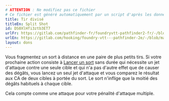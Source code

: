 ```yaml
---
# ATTENTION : Ne modifiez pas ce fichier
# Ce fichier est généré automatiquement par un script d'après les données du module Foundry VTT officiel et de sa traduction
title: Tir divisé
titleEn: Split Shot
id: DS0XlHfi3ztb3ET7
urlFr: https://gitlab.com/pathfinder-fr/foundryvtt-pathfinder2-fr/-/blob/master/data/feats/DS0XlHfi3ztb3ET7.htm
urlEn: https://gitlab.com/hooking/foundry-vtt---pathfinder-2e/-/blob/master/packs/data/feats.db/split-shot.json
layout: dons
---
```

Vous fragmentez un sort à distance en une paire de plus petits tirs. Si votre prochaine action consiste à [Lancer un sort](../actions/lancer-un-sort.html) sans durée qui nécessite un jet d'attaque contre une seule cible et qui n'a pas d'autre effet que de causer des dégâts, vous lancez un seul jet d'attaque et vous comparez le résultat aux CA de deux cibles à portée du sort. Le sort n'inflige que la moitié des dégâts habituels à chaque cible.

Cela compte comme une attaque pour votre pénalité d'attaque multiple.
